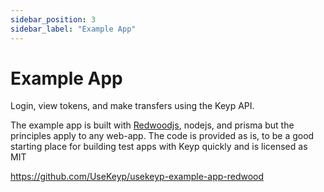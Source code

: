 ```yaml
---
sidebar_position: 3
sidebar_label: "Example App"
---
```


# Example App

Login, view tokens, and make transfers using the Keyp API.

The example app is built with [Redwoodjs](https://redwoodjs.com/), nodejs, and prisma but the principles apply to any web-app. The code is provided as is, to be a good starting place for building test apps with Keyp quickly and is licensed as MIT

https://github.com/UseKeyp/usekeyp-example-app-redwood
